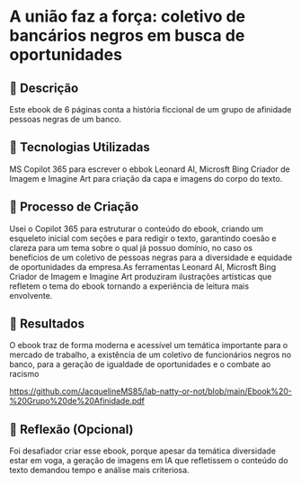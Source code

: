 # A união faz a força: coletivo de bancários negros em busca de oportunidades


## 📒 Descrição
Este ebook de 6 páginas conta a história ficcional de um grupo de afinidade pessoas negras de um banco.  

## 🤖 Tecnologias Utilizadas
MS Copilot 365 para escrever o ebbok
Leonard AI, Microsft Bing Criador de Imagem e Imagine Art para criação da capa e imagens do corpo do texto.

## 🧐 Processo de Criação
Usei o Copilot 365 para estruturar o conteúdo do ebook, criando um esqueleto inicial com seções e para redigir o texto, garantindo coesão e clareza para um tema sobre o qual já possuo domínio, no caso os benefícios de um coletivo de pessoas negras para a diversidade e equidade de oportunidades da empresa.As ferramentas Leonard AI, Microsft Bing Criador de Imagem e Imagine Art produziram ilustrações artísticas que refletem o tema do ebook tornando a experiência de leitura mais envolvente.

## 🚀 Resultados
O ebook traz de forma moderna e acessível um temática importante para o mercado de trabalho, a existência de um coletivo de funcionários negros no banco, para a geração de igualdade de oportunidades e o combate ao racismo 

https://github.com/JacquelineMS85/lab-natty-or-not/blob/main/Ebook%20-%20Grupo%20de%20Afinidade.pdf

## 💭 Reflexão (Opcional)
Foi desafiador criar esse ebook, porque apesar da temática diversidade estar em voga, a geração de imagens em IA que refletissem o conteúdo do texto demandou tempo e análise mais criteriosa.
```

